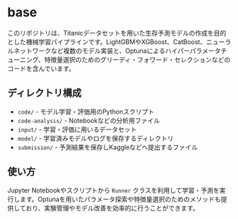 # base

このリポジトリは、Titanicデータセットを用いた生存予測モデルの作成を目的とした機械学習パイプラインです。LightGBMやXGBoost、CatBoost、ニューラルネットワークなど複数のモデル実装と、Optunaによるハイパーパラメータチューニング、特徴量選択のためのグリーディ・フォワード・セレクションなどのコードを含んでいます。

## ディレクトリ構成
- `code/` - モデル学習・評価用のPythonスクリプト
- `code-analysis/` - Notebookなどの分析用ファイル
- `input/` - 学習・評価に用いるデータセット
- `model/` - 学習済みモデルやログを保存するディレクトリ
- `submission/` - 予測結果を保存しKaggleなどへ提出するファイル

## 使い方
Jupyter Notebookやスクリプトから `Runner` クラスを利用して学習・予測を実行します。Optunaを用いたパラメータ探索や特徴量選択のためのメソッドも提供しており、実験管理やモデル改善を効率的に行うことができます。
